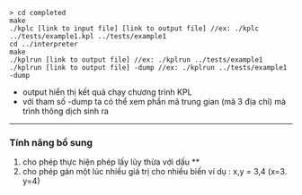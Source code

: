 
    > cd completed
    make
    ./kplc [link to input file] [link to output file] //ex: ./kplc ../tests/example1.kpl ../tests/example1
    cd ../interpreter
    make
    ./kplrun [link to output file] //ex: ./kplrun ../tests/example1
    ./kplrun [link to output file] -dump //ex: ./kplrun ../tests/example1 -dump
* output hiển thị kết quả chạy chương trình KPL
* với tham số -dump ta có thể xem phần mã trung gian (mã 3 địa chỉ) mà trình thông dịch sinh ra

***
### Tính năng bổ sung
 1. cho phép thực hiện phép lấy lũy thừa với dấu **
 2. cho phép gán một lúc nhiều giá trị cho nhiều biến ví dụ : x,y = 3,4  (x=3. y=4)




